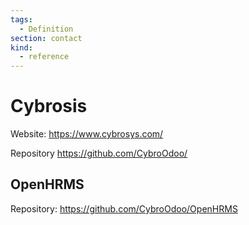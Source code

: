 ```yaml
---
tags:
  - Definition
section: contact
kind:
  - reference
---
```

# Cybrosis

Website: <https://www.cybrosys.com/>

Repository <https://github.com/CybroOdoo/>

## OpenHRMS

Repository: <https://github.com/CybroOdoo/OpenHRMS>